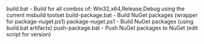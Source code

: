 build.bat - Build for all combos of: Win32,x64,Release,Debug using the current msbuild toolset
build-package.bat - Build NuGet packages (wrapper for package-nuget.ps1)
package-nuget.ps1 - Build NuGet packages (using build.bat artifacts)
push-package.bat - Push NuGet packages to NuGet (edit script for version)

